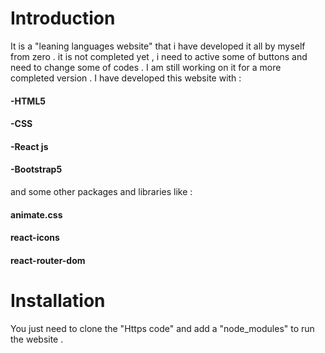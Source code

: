 # Introduction

It is a "leaning languages website" that i have developed it all by myself from zero . it is not completed yet , i need to active some of buttons and need to change some of codes . 
I am still working on it for a more completed version .
I have developed this website with : 
####    -HTML5
####    -CSS
####    -React js
####    -Bootstrap5
and some other packages and libraries like : 
#### animate.css
#### react-icons
#### react-router-dom

# Installation

You just need to clone the "Https code" and add a "node_modules" to run the website .

